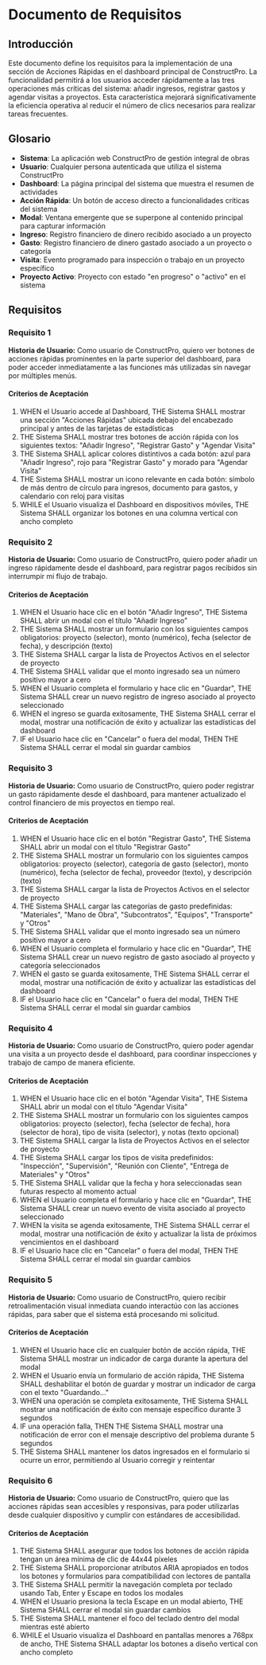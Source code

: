# Documento de Requisitos

## Introducción

Este documento define los requisitos para la implementación de una sección de Acciones Rápidas en el dashboard principal de ConstructPro. La funcionalidad permitirá a los usuarios acceder rápidamente a las tres operaciones más críticas del sistema: añadir ingresos, registrar gastos y agendar visitas a proyectos. Esta característica mejorará significativamente la eficiencia operativa al reducir el número de clics necesarios para realizar tareas frecuentes.

## Glosario

- **Sistema**: La aplicación web ConstructPro de gestión integral de obras
- **Usuario**: Cualquier persona autenticada que utiliza el sistema ConstructPro
- **Dashboard**: La página principal del sistema que muestra el resumen de actividades
- **Acción Rápida**: Un botón de acceso directo a funcionalidades críticas del sistema
- **Modal**: Ventana emergente que se superpone al contenido principal para capturar información
- **Ingreso**: Registro financiero de dinero recibido asociado a un proyecto
- **Gasto**: Registro financiero de dinero gastado asociado a un proyecto o categoría
- **Visita**: Evento programado para inspección o trabajo en un proyecto específico
- **Proyecto Activo**: Proyecto con estado "en progreso" o "activo" en el sistema

## Requisitos

### Requisito 1

**Historia de Usuario:** Como usuario de ConstructPro, quiero ver botones de acciones rápidas prominentes en la parte superior del dashboard, para poder acceder inmediatamente a las funciones más utilizadas sin navegar por múltiples menús.

#### Criterios de Aceptación

1. WHEN el Usuario accede al Dashboard, THE Sistema SHALL mostrar una sección "Acciones Rápidas" ubicada debajo del encabezado principal y antes de las tarjetas de estadísticas
2. THE Sistema SHALL mostrar tres botones de acción rápida con los siguientes textos: "Añadir Ingreso", "Registrar Gasto" y "Agendar Visita"
3. THE Sistema SHALL aplicar colores distintivos a cada botón: azul para "Añadir Ingreso", rojo para "Registrar Gasto" y morado para "Agendar Visita"
4. THE Sistema SHALL mostrar un icono relevante en cada botón: símbolo de más dentro de círculo para ingresos, documento para gastos, y calendario con reloj para visitas
5. WHILE el Usuario visualiza el Dashboard en dispositivos móviles, THE Sistema SHALL organizar los botones en una columna vertical con ancho completo

### Requisito 2

**Historia de Usuario:** Como usuario de ConstructPro, quiero poder añadir un ingreso rápidamente desde el dashboard, para registrar pagos recibidos sin interrumpir mi flujo de trabajo.

#### Criterios de Aceptación

1. WHEN el Usuario hace clic en el botón "Añadir Ingreso", THE Sistema SHALL abrir un modal con el título "Añadir Ingreso"
2. THE Sistema SHALL mostrar un formulario con los siguientes campos obligatorios: proyecto (selector), monto (numérico), fecha (selector de fecha), y descripción (texto)
3. THE Sistema SHALL cargar la lista de Proyectos Activos en el selector de proyecto
4. THE Sistema SHALL validar que el monto ingresado sea un número positivo mayor a cero
5. WHEN el Usuario completa el formulario y hace clic en "Guardar", THE Sistema SHALL crear un nuevo registro de ingreso asociado al proyecto seleccionado
6. WHEN el ingreso se guarda exitosamente, THE Sistema SHALL cerrar el modal, mostrar una notificación de éxito y actualizar las estadísticas del dashboard
7. IF el Usuario hace clic en "Cancelar" o fuera del modal, THEN THE Sistema SHALL cerrar el modal sin guardar cambios

### Requisito 3

**Historia de Usuario:** Como usuario de ConstructPro, quiero poder registrar un gasto rápidamente desde el dashboard, para mantener actualizado el control financiero de mis proyectos en tiempo real.

#### Criterios de Aceptación

1. WHEN el Usuario hace clic en el botón "Registrar Gasto", THE Sistema SHALL abrir un modal con el título "Registrar Gasto"
2. THE Sistema SHALL mostrar un formulario con los siguientes campos obligatorios: proyecto (selector), categoría de gasto (selector), monto (numérico), fecha (selector de fecha), proveedor (texto), y descripción (texto)
3. THE Sistema SHALL cargar la lista de Proyectos Activos en el selector de proyecto
4. THE Sistema SHALL cargar las categorías de gasto predefinidas: "Materiales", "Mano de Obra", "Subcontratos", "Equipos", "Transporte" y "Otros"
5. THE Sistema SHALL validar que el monto ingresado sea un número positivo mayor a cero
6. WHEN el Usuario completa el formulario y hace clic en "Guardar", THE Sistema SHALL crear un nuevo registro de gasto asociado al proyecto y categoría seleccionados
7. WHEN el gasto se guarda exitosamente, THE Sistema SHALL cerrar el modal, mostrar una notificación de éxito y actualizar las estadísticas del dashboard
8. IF el Usuario hace clic en "Cancelar" o fuera del modal, THEN THE Sistema SHALL cerrar el modal sin guardar cambios

### Requisito 4

**Historia de Usuario:** Como usuario de ConstructPro, quiero poder agendar una visita a un proyecto desde el dashboard, para coordinar inspecciones y trabajo de campo de manera eficiente.

#### Criterios de Aceptación

1. WHEN el Usuario hace clic en el botón "Agendar Visita", THE Sistema SHALL abrir un modal con el título "Agendar Visita"
2. THE Sistema SHALL mostrar un formulario con los siguientes campos obligatorios: proyecto (selector), fecha (selector de fecha), hora (selector de hora), tipo de visita (selector), y notas (texto opcional)
3. THE Sistema SHALL cargar la lista de Proyectos Activos en el selector de proyecto
4. THE Sistema SHALL cargar los tipos de visita predefinidos: "Inspección", "Supervisión", "Reunión con Cliente", "Entrega de Materiales" y "Otros"
5. THE Sistema SHALL validar que la fecha y hora seleccionadas sean futuras respecto al momento actual
6. WHEN el Usuario completa el formulario y hace clic en "Guardar", THE Sistema SHALL crear un nuevo evento de visita asociado al proyecto seleccionado
7. WHEN la visita se agenda exitosamente, THE Sistema SHALL cerrar el modal, mostrar una notificación de éxito y actualizar la lista de próximos vencimientos en el dashboard
8. IF el Usuario hace clic en "Cancelar" o fuera del modal, THEN THE Sistema SHALL cerrar el modal sin guardar cambios

### Requisito 5

**Historia de Usuario:** Como usuario de ConstructPro, quiero recibir retroalimentación visual inmediata cuando interactúo con las acciones rápidas, para saber que el sistema está procesando mi solicitud.

#### Criterios de Aceptación

1. WHEN el Usuario hace clic en cualquier botón de acción rápida, THE Sistema SHALL mostrar un indicador de carga durante la apertura del modal
2. WHEN el Usuario envía un formulario de acción rápida, THE Sistema SHALL deshabilitar el botón de guardar y mostrar un indicador de carga con el texto "Guardando..."
3. WHEN una operación se completa exitosamente, THE Sistema SHALL mostrar una notificación de éxito con mensaje específico durante 3 segundos
4. IF una operación falla, THEN THE Sistema SHALL mostrar una notificación de error con el mensaje descriptivo del problema durante 5 segundos
5. THE Sistema SHALL mantener los datos ingresados en el formulario si ocurre un error, permitiendo al Usuario corregir y reintentar

### Requisito 6

**Historia de Usuario:** Como usuario de ConstructPro, quiero que las acciones rápidas sean accesibles y responsivas, para poder utilizarlas desde cualquier dispositivo y cumplir con estándares de accesibilidad.

#### Criterios de Aceptación

1. THE Sistema SHALL asegurar que todos los botones de acción rápida tengan un área mínima de clic de 44x44 píxeles
2. THE Sistema SHALL proporcionar atributos ARIA apropiados en todos los botones y formularios para compatibilidad con lectores de pantalla
3. THE Sistema SHALL permitir la navegación completa por teclado usando Tab, Enter y Escape en todos los modales
4. WHEN el Usuario presiona la tecla Escape en un modal abierto, THE Sistema SHALL cerrar el modal sin guardar cambios
5. THE Sistema SHALL mantener el foco del teclado dentro del modal mientras esté abierto
6. WHILE el Usuario visualiza el Dashboard en pantallas menores a 768px de ancho, THE Sistema SHALL adaptar los botones a diseño vertical con ancho completo
